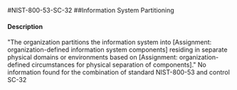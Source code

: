 #NIST-800-53-SC-32
##Information System Partitioning
#### Description
"The organization partitions the information system into [Assignment: organization-defined information system components] residing in separate physical domains or environments based on [Assignment: organization-defined circumstances for physical separation of components]."
No information found for the combination of standard NIST-800-53 and control SC-32
